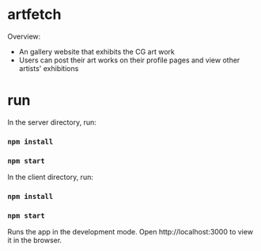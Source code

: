 # artfetch

Overview:
- An gallery website that exhibits the CG art work
- Users can post their art works on their profile pages and view other artists' exhibitions

# run
In the server directory, run:
### `npm install`
### `npm start`

In the client directory, run:
### `npm install`
### `npm start`
Runs the app in the development mode.
Open http://localhost:3000 to view it in the browser.






